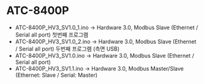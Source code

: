 # ATC-8400P

- ATC-8400P_HV3_SV1.0_1.ino -> Hardware 3.0, Modbus Slave (Ethernet / Serial all port) 첫번째 프로그램
- ATC-8400P_HV3_SV1.0_2.ino -> Hardware 3.0, Modbus Slave (Ethernet / Serial all port) 두번째 프로그램 (측면 USB)
- ATC-8400P_HV3_SV1.0.ino -> Hardware 3.0, Modbus Slave (Ethernet / Serial all port)
- ATC-8400P_HV3_SV1.1.ino -> Hardware 3.0, Modbus Master/Slave (Ethernet: Slave / Serial: Master)